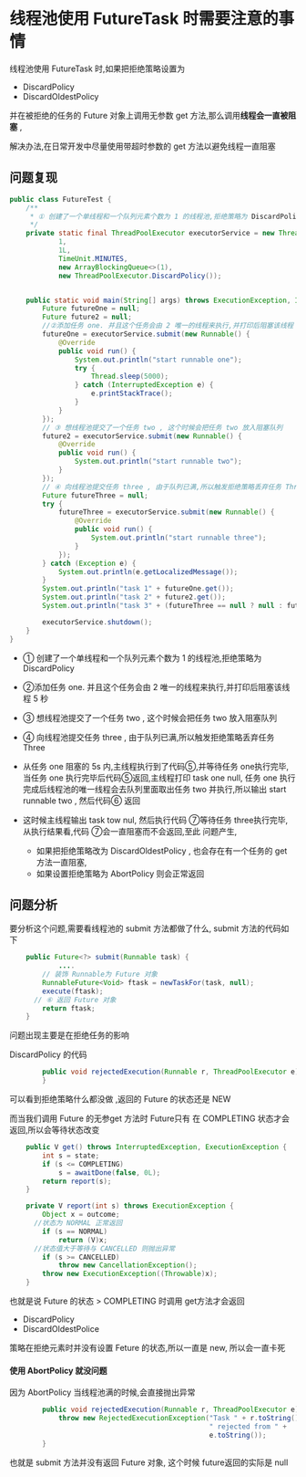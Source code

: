 # 线程池使用 FutureTask 时需要注意的事情

线程池使用 FutureTask 时,如果把拒绝策略设置为 

- DiscardPolicy
- DiscardOldestPolicy

并在被拒绝的任务的 Future 对象上调用无参数 get 方法,那么调用**线程会一直被阻塞** ,

解决办法,在日常开发中尽量使用带超时参数的 get 方法以避免线程一直阻塞

## 问题复现

```java
public class FutureTest {
    /**
     * ① 创建了一个单线程和一个队列元素个数为 1 的线程池,拒绝策略为 DiscardPolicy
     */
    private static final ThreadPoolExecutor executorService = new ThreadPoolExecutor(1,
            1,
            1L,
            TimeUnit.MINUTES,
            new ArrayBlockingQueue<>(1),
            new ThreadPoolExecutor.DiscardPolicy());


    public static void main(String[] args) throws ExecutionException, InterruptedException {
        Future futureOne = null;
        Future future2 = null;
        //②添加任务 one. 并且这个任务会由 2 唯一的线程来执行,并打印后阻塞该线程 5 秒
        futureOne = executorService.submit(new Runnable() {
            @Override
            public void run() {
                System.out.println("start runnable one");
                try {
                    Thread.sleep(5000);
                } catch (InterruptedException e) {
                    e.printStackTrace();
                }
            }
        });
        // ③ 想线程池提交了一个任务 two , 这个时候会把任务 two 放入阻塞队列
        future2 = executorService.submit(new Runnable() {
            @Override
            public void run() {
                System.out.println("start runnable two");
            }
        });
        // ④ 向线程池提交任务 three , 由于队列已满,所以触发拒绝策略丢弃任务 Three
        Future futureThree = null;
        try {
            futureThree = executorService.submit(new Runnable() {
                @Override
                public void run() {
                    System.out.println("start runnable three");
                }
            });
        } catch (Exception e) {
            System.out.println(e.getLocalizedMessage());
        }
        System.out.println("task 1" + futureOne.get());
        System.out.println("task 2" + future2.get());
        System.out.println("task 3" + (futureThree == null ? null : futureThree.get()));

        executorService.shutdown();
    }
}

```

- ① 创建了一个单线程和一个队列元素个数为 1 的线程池,拒绝策略为 DiscardPolicy

- ②添加任务 one. 并且这个任务会由 2 唯一的线程来执行,并打印后阻塞该线程 5 秒
- ③ 想线程池提交了一个任务 two , 这个时候会把任务 two 放入阻塞队列
- ④ 向线程池提交任务 three , 由于队列已满,所以触发拒绝策略丢弃任务 Three
- 从任务 one 阻塞的 5s 内,主线程执行到了代码⑤,并等待任务 one执行完毕,当任务 one 执行完毕后代码⑤返回,主线程打印 task one null, 任务 one 执行完成后线程池的唯一线程会去队列里面取出任务 two 并执行,所以输出 start runnable two , 然后代码⑥ 返回
- 这时候主线程输出 task tow nul, 然后执行代码 ⑦等待任务 three执行完毕, 从执行结果看,代码 ⑦会一直阻塞而不会返回,至此 问题产生,
  - 如果把拒绝策略改为 DiscardOldestPolicy , 也会存在有一个任务的 get 方法一直阻塞,
  - 如果设置拒绝策略为 AbortPolicy 则会正常返回

## 问题分析

要分析这个问题,需要看线程池的 submit 方法都做了什么, submit 方法的代码如下

```java
    public Future<?> submit(Runnable task) {
			....
        // 装饰 Runnable为 Future 对象
        RunnableFuture<Void> ftask = newTaskFor(task, null);
        execute(ftask);
      // ⑥ 返回 Future 对象
        return ftask;
    }
```

问题出现主要是在拒绝任务的影响

DiscardPolicy 的代码

```java
        public void rejectedExecution(Runnable r, ThreadPoolExecutor e) {
        }
```

可以看到拒绝策略什么都没做 ,返回的 Future 的状态还是 NEW 

而当我们调用 Future 的无参get 方法时 Future只有 在 COMPLETING 状态才会返回,所以会等待状态改变

```java
    public V get() throws InterruptedException, ExecutionException {
        int s = state;
        if (s <= COMPLETING)
            s = awaitDone(false, 0L);
        return report(s);
    }

    private V report(int s) throws ExecutionException {
        Object x = outcome;
      //状态为 NORMAL 正常返回
        if (s == NORMAL)
            return (V)x;
      //状态值大于等待与 CANCELLED 则抛出异常
        if (s >= CANCELLED)
            throw new CancellationException();
        throw new ExecutionException((Throwable)x);
    }
```

也就是说 Future 的状态 >  COMPLETING 时调用 get方法才会返回 

- DiscardPolicy
- DiscardOldestPolice 

策略在拒绝元素时并没有设置 Feture 的状态,所以一直是 new, 所以会一直卡死

#### 使用 AbortPolicy 就没问题

因为 AbortPolicy 当线程池满的时候,会直接抛出异常 

```java
        public void rejectedExecution(Runnable r, ThreadPoolExecutor e) {
            throw new RejectedExecutionException("Task " + r.toString() +
                                                 " rejected from " +
                                                 e.toString());
        }
```

也就是 submit 方法并没有返回 Future 对象, 这个时候 future返回的实际是 null

